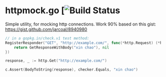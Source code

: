 httpmock.go [![Build Status](https://travis-ci.org/theypsilon/go-httpmock.svg?branch=master)
======

Simple utility, for mocking http connections. Work 90% based on this gist: https://gist.github.com/jarcoal/8940980

```go
// in a gopkg.in/check.v1 test method:
RegisterResponder("GET", "http://example.com/", func(*http.Request) (*http.Response, error) {
    return GetResponseWithBody("xin chao"), nil
})

response, _ := http.Get("http://example.com/")

c.Assert(BodyToString(response), checker.Equals, "xin chao")
```
